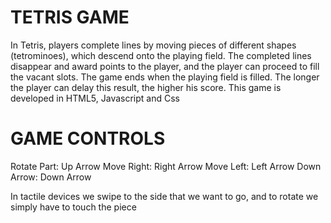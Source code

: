 
# TETRIS GAME
In Tetris, players complete lines by moving pieces of different shapes (tetrominoes), which descend onto the playing field. The completed lines disappear and award points to the player, and the player can proceed to fill the vacant slots. The game ends when the playing field is filled. The longer the player can delay this result, the higher his score.
This game is developed in HTML5, Javascript and Css


# GAME CONTROLS
Rotate Part: Up Arrow
Move Right: Right Arrow
Move Left: Left Arrow
Down Arrow: Down Arrow

In tactile devices we swipe to the side that we want to go, and to rotate we simply have to touch the piece
